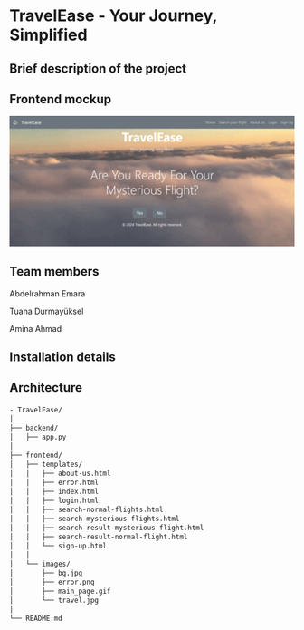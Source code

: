 # TravelEase - Your Journey, Simplified

## Brief description of the project
## Frontend mockup
![alt text](frontend_ss.png)
## Team members
Abdelrahman Emara

Tuana Durmayüksel 

Amina Ahmad
## Installation details
## Architecture
    - TravelEase/
    │
    ├── backend/
    │   ├── app.py                                  
    │
    ├── frontend/
    │   ├── templates/  
    │   │   ├── about-us.html    
    │   │   ├── error.html       
    │   │   ├── index.html       
    │   │   ├── login.html
    │   │   ├── search-normal-flights.html 
    │   │   ├── search-mysterious-flights.html 
    │   │   ├── search-result-mysterious-flight.html 
    │   │   ├── search-result-normal-flight.html      
    │   │   └── sign-up.html                 
    │   │
    │   └── images/
    │       ├── bg.jpg       
    │       ├── error.png
    │       ├── main_page.gif
    │       └── travel.jpg      
    │
    └── README.md 